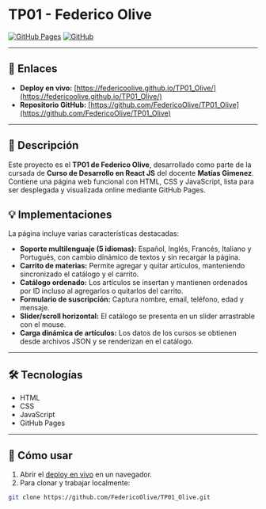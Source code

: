 # TP01 - Federico Olive

[![GitHub Pages](https://img.shields.io/badge/Deploy-GitHub%20Pages-blue?style=flat-square)](https://federicoolive.github.io/TP01_Olive/)
[![GitHub](https://img.shields.io/badge/Repositorio-GitHub-lightgrey?style=flat-square)](https://github.com/FedericoOlive/TP01_Olive)

---

## 🔗 Enlaces

- **Deploy en vivo:** [https://federicoolive.github.io/TP01_Olive/](https://federicoolive.github.io/TP01_Olive/)  
- **Repositorio GitHub:** [https://github.com/FedericoOlive/TP01_Olive](https://github.com/FedericoOlive/TP01_Olive)

---

## 📄 Descripción

Este proyecto es el **TP01 de Federico Olive**, desarrollado como parte de la cursada de **Curso de Desarrollo en React JS** del docente **Matías Gimenez**.  
Contiene una página web funcional con HTML, CSS y JavaScript, lista para ser desplegada y visualizada online mediante GitHub Pages.

## 💡 Implementaciones

La página incluye varias características destacadas:

- **Soporte multilenguaje (5 idiomas):** Español, Inglés, Francés, Italiano y Portugués, con cambio dinámico de textos y sin recargar la página.
- **Carrito de materias:** Permite agregar y quitar artículos, manteniendo sincronizado el catálogo y el carrito.
- **Catálogo ordenado:** Los artículos se insertan y mantienen ordenados por ID incluso al agregarlos o quitarlos del carrito.
- **Formulario de suscripción:** Captura nombre, email, teléfono, edad y mensaje.
- **Slider/scroll horizontal:** El catálogo se presenta en un slider arrastrable con el mouse.
- **Carga dinámica de artículos:** Los datos de los cursos se obtienen desde archivos JSON y se renderizan en el catálogo.

---

## 🛠 Tecnologías

- HTML
- CSS
- JavaScript
- GitHub Pages

---

## 🚀 Cómo usar

1. Abrir el [deploy en vivo](https://federicoolive.github.io/TP01_Olive/) en un navegador.  
2. Para clonar y trabajar localmente:

```bash
git clone https://github.com/FedericoOlive/TP01_Olive.git